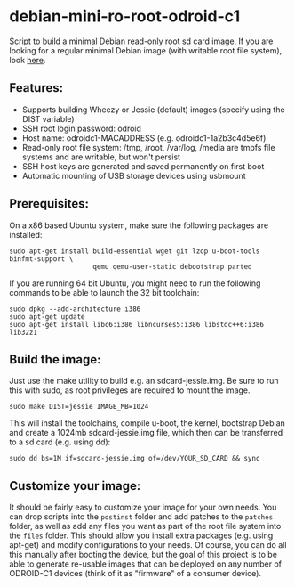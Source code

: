 debian-mini-ro-root-odroid-c1
=============================

Script to build a minimal Debian read-only root sd card image.  If you are looking for a regular minimal Debian image (with writable root file system), look [here](https://github.com/tomuta/debian-mini-odroid-c1).

## Features:
* Supports building Wheezy or Jessie (default) images (specify using the DIST variable)
* SSH root login password: odroid
* Host name: odroidc1-MACADDRESS (e.g. odroidc1-1a2b3c4d5e6f)
* Read-only root file system: /tmp, /root, /var/log, /media are tmpfs file systems and are writable, but won't persist
* SSH host keys are generated and saved permanently on first boot
* Automatic mounting of USB storage devices using usbmount

## Prerequisites:
On a x86 based Ubuntu system, make sure the following packages are installed:
```
sudo apt-get install build-essential wget git lzop u-boot-tools binfmt-support \
                     qemu qemu-user-static debootstrap parted
```

If you are running 64 bit Ubuntu, you might need to run the following commands to be able to launch the 32 bit toolchain:
```
sudo dpkg --add-architecture i386
sudo apt-get update
sudo apt-get install libc6:i386 libncurses5:i386 libstdc++6:i386 lib32z1
```

## Build the image:
Just use the make utility to build e.g. an sdcard-jessie.img.  Be sure to run this with sudo, as root privileges are required to mount the image.
```
sudo make DIST=jessie IMAGE_MB=1024
```

This will install the toolchains, compile u-boot, the kernel, bootstrap Debian and create a 1024mb sdcard-jessie.img file, which then can be transferred to a sd card (e.g. using dd):
```
sudo dd bs=1M if=sdcard-jessie.img of=/dev/YOUR_SD_CARD && sync
```

## Customize your image:
It should be fairly easy to customize your image for your own needs.  You can drop scripts into the `postinst` folder and add patches to the `patches` folder, as well as add any files you want as part of the root file system into the `files` folder.  This should allow you install extra packages (e.g. using apt-get) and modify configurations to your needs.  Of course, you can do all this manually after booting the device, but the goal of this project is to be able to generate re-usable images that can be deployed on any number of ODROID-C1 devices (think of it as "firmware" of a consumer device).
